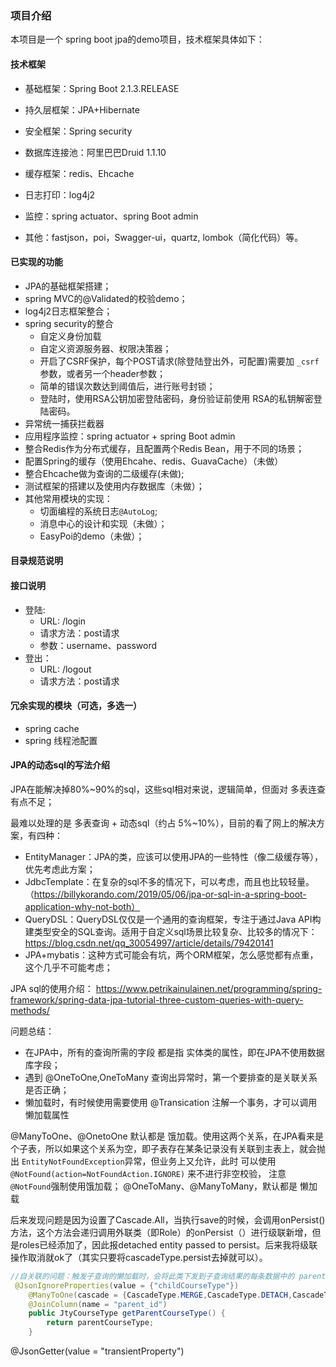 ### 项目介绍
 本项目是一个 spring boot jpa的demo项目，技术框架具体如下：
 
 #### 技术框架
 - 基础框架：Spring Boot 2.1.3.RELEASE
 
 - 持久层框架：JPA+Hibernate
 
 - 安全框架：Spring security
 
 - 数据库连接池：阿里巴巴Druid 1.1.10
 
 - 缓存框架：redis、Ehcache
 
 - 日志打印：log4j2
 
 - 监控：spring actuator、spring Boot admin
 
 - 其他：fastjson，poi，Swagger-ui，quartz, lombok（简化代码）等。
 
 #### 已实现的功能
 
 - JPA的基础框架搭建；
 - spring MVC的@Validated的校验demo；
 - log4j2日志框架整合；
 - spring security的整合
   - 自定义身份加载
   - 自定义资源服务器、权限决策器；
   - 开启了CSRF保护，每个POST请求(除登陆登出外，可配置)需要加 `_csrf`参数，或者另一个header参数；
   - 简单的错误次数达到阈值后，进行账号封锁；
   - 登陆时，使用RSA公钥加密登陆密码，身份验证前使用 RSA的私钥解密登陆密码。
 - 异常统一捕获拦截器
 - 应用程序监控：spring actuator + spring Boot admin
 - 整合Redis作为分布式缓存，且配置两个Redis Bean，用于不同的场景；
 - 配置Spring的缓存（使用Ehcahe、redis、GuavaCache）（未做）
 - 整合Ehcache做为查询的二级缓存(未做);
 - 测试框架的搭建以及使用内存数据库（未做）；
 - 其他常用模块的实现：
   - 切面编程的系统日志`@AutoLog`;
   - 消息中心的设计和实现（未做）；
   - EasyPoi的demo（未做）；
 
 #### 目录规范说明
 
 
 
 #### 接口说明
 
 - 登陆: 
   - URL: /login
   - 请求方法：post请求
   - 参数：username、password
 - 登出：
   - URL: /logout
   - 请求方法：post请求
 
 #### 冗余实现的模块（可选，多选一）
 - spring cache
 - spring 线程池配置 
 
 
 
 #### JPA的动态sql的写法介绍
 
 JPA在能解决掉80%~90%的sql，这些sql相对来说，逻辑简单，但面对 多表连查有点不足；
 
 
 最难以处理的是 多表查询 + 动态sql（约占 5%~10%），目前的看了网上的解决方案，有四种：
 
 - EntityManager：JPA的类，应该可以使用JPA的一些特性（像二级缓存等），优先考虑此方案；
 - JdbcTemplate：在复杂的sql不多的情况下，可以考虑，而且也比较轻量。（https://billykorando.com/2019/05/06/jpa-or-sql-in-a-spring-boot-application-why-not-both）
 - QueryDSL：QueryDSL仅仅是一个通用的查询框架，专注于通过Java API构建类型安全的SQL查询。适用于自定义sql场景比较复杂、比较多的情况下：https://blog.csdn.net/qq_30054997/article/details/79420141
 - JPA+mybatis：这种方式可能会有坑，两个ORM框架，怎么感觉都有点重，这个几乎不可能考虑；




JPA sql的使用介绍：
https://www.petrikainulainen.net/programming/spring-framework/spring-data-jpa-tutorial-three-custom-queries-with-query-methods/



问题总结：

- 在JPA中，所有的查询所需的字段 都是指 实体类的属性，即在JPA不使用数据库字段；
- 遇到 @OneToOne,OneToMany 查询出异常时，第一个要排查的是关联关系是否正确；
- 懒加载时，有时候使用需要使用 @Transication 注解一个事务，才可以调用懒加载属性


@ManyToOne、@OnetoOne 默认都是 饿加载。使用这两个关系，在JPA看来是个子表，所以如果这个关系为空，即子表存在某条记录没有关联到主表上，就会抛出 `EntityNotFoundException`异常，但业务上又允许，此时 可以使用 ` @NotFound(action=NotFoundAction.IGNORE)` 来不进行非空校验， 注意`@NotFound`强制使用饿加载；
@OneToMany、@ManyToMany，默认都是 懒加载




后来发现问题是因为设置了Cascade.All，当执行save的时候，会调用onPersist()方法，这个方法会递归调用外联类（即Role）的onPersist（）进行级联新增，但是roles已经添加了，因此报detached entity passed to persist。后来我将级联操作取消就ok了（其实只要将cascadeType.persist去掉就可以）。




    

```java 
//自关联的问题：触发子查询的懒加载时，会将此类下发到子查询结果的每条数据中的 parent字段，作为父级，从而导致序列化时的死循环,使用@JsonIgnoreProperties来中断序列化
 @JsonIgnoreProperties(value = {"childCourseType"})
    @ManyToOne(cascade = {CascadeType.MERGE,CascadeType.DETACH,CascadeType.REFRESH},fetch = FetchType.LAZY,optional = true)
    @JoinColumn(name = "parent_id")
    public JtyCourseType getParentCourseType() {
        return parentCourseType;
    }
```

 
 @JsonGetter(value = "transientProperty")
